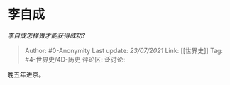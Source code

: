 # 李自成
*李自成怎样做才能获得成功?*

> Author: #0-Anonymity
> Last update: *23/07/2021*
> Link: [[世界史]]
> Tag: #4-世界史/4D-历史 
> 评论区:
> 泛讨论:

晚五年进京。
